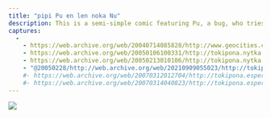 ```yaml
---
title: "pipi Pu en len noka Nu"
description: This is a semi-simple comic featuring Pu, a bug, who tries to make his home in Nu, a shoe.
captures:
  -
    - https://web.archive.org/web/20040714085828/http://www.geocities.com:80/tokipona/image/pipipu.html
    - https://web.archive.org/web/20050106100331/http://tokipona.nytka.org:80/image/pipipu.html
    - https://web.archive.org/web/20050213010106/http://tokipona.nytka.org:80/image/pipipu.html
    - "@20050228/http://web.archive.org/web/20210909055023/http://tokipona.atspace.org/image/pipipu.html"
    #- https://web.archive.org/web/20070312012704/http://tokipona.esperanto-jeunes.org:80/image/pipipu.html
    #- https://web.archive.org/web/20070314040823/http://tokipona.esperanto-jeunes.org:80/image/pipipu.html
---
```


![](/images/pipipu.jpg)